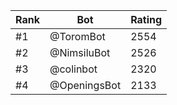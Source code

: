 Rank|Bot|Rating
---|---|---
#1|@ToromBot|2554
#2|@NimsiluBot|2526
#3|@colinbot|2320
#4|@OpeningsBot|2133
